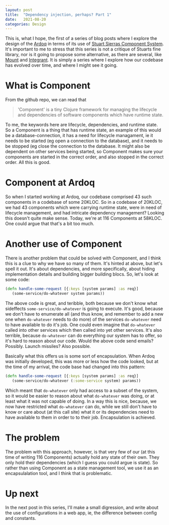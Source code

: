 ```yaml
---
layout: post
title:  "Dependency injection, perhaps? Part 1"
date:   2021-08-20
categories: Design
---
```

This is, what I hope, the first of a series of blog posts where I explore the design of the [Ardoq](https://www.ardoq.com) in terms of its use of [Stuart Sierras Component System](https://github.com/stuartsierra/component). It's important to me to stress that this series is not a critique of Stuarts fine library, nor is it going to propose some alternative, as there are several, like [Mount](https://github.com/tolitius/mount) and [Integrant](https://github.com/weavejester/integrant). It is simply a series where I explore how our codebase has evolved over time, and where I might see it going.

# What is Component
From the github repo, we can read that
> 'Component' is a tiny Clojure framework for managing the lifecycle and dependencies of software components which have runtime state.

To me, the keywords here are lifecycle, dependencies, and runtime state. So a Component is a thing that has runtime state, an example of this would be a database-connection, it has a need for lifecycle managament, ie it needs to be started (eg open a connection to the database), and it needs to be stopped (eg close the connection to the database. It might also be dependent on other services being started, so Component makes sure your components are started in the correct order, and also stopped in the correct order. All this is good.

# Component at Ardoq
So when I started working at Ardoq, our codebase comprised 43 such components in a codebase of some 20KLOC. So in a codebase of 20KLOC, we had 43 components which were carrying runtime state, were in need of lifecycle management, and had intricate dependency management? Looking this doesn't quite make sense. Today, we're at 116 Components at 58KLOC. One could argue that that's a bit too much.

# Another use of Component
There is another problem that could be solved with Component, and I think this is a clue to why we have so many of them. It's hinted at above, but let's spell it out. It's about dependencies, and more specifically, about hiding implementation details and building bigger building blocs. So, let's look at some code:

```clj
(defn handle-some-request [{:keys [system params] :as req}] 
   (some-service/do-whatever system params))
```
The above code is great, and teribble, both because we don't know what sideffects `some-service/do-whatever` is going to execute. It's good, because we don't have to enumerate all (and thus know, and remember to add a new one when `do-whatever` needs to do more) of the services `do-whatever` need to have available to do it's job. One could even imagine that `do-whatever` called into other services which then called into yet other services. It's also terrible, because `do-whatever` can do everything our system has to offer, so it's hard to reason about our code. Would the above code send emails? Possibly. Launch missiles? Also possible.

Basically what this offers us is some sort of encapsulation. When Ardoq was initially developed, this was more or less how the code looked, but at the time of my arrival, the code base had changed into this pattern:

```clj
(defn handle-some-request [{:keys [system params] :as req}] 
   (some-service/do-whatever (:some-service system) params))
```
Which meant that `do-whatever` only had access to a subset of the system, so it would be easier to reason about what `do-whatever` was doing, or at least what it was not capable of doing. In a way this is nice, because, we now have restricted what `do-whatever` can do, while we still don't have to know or care about (at this call site)  what it or its dependencies need to have available to them in order to to their job. Encapsulation is achieved.

# The problem
The problem with this approach, however, is that very few of our (at this time of writing 116 Components) actually hold any state of their own. They only hold their dependencies (which I guess you could argue is state). So rather than using Component as a state management tool, we use it as an encapsulalation tool, and I think that is problematic.

# Up next
In the next post in this series, I'll make a small digression, and write about the use of configurations in a web app, ie, the difference between config and constants.

